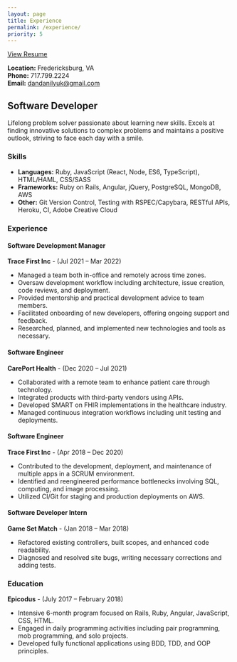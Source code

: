 ```yaml
---
layout: page
title: Experience
permalink: /experience/
priority: 5
---
```


<a href="{{ site.url }}/assets/Dan%20Danilyuk%20Resume.pdf" target="_blank">View Resume</a>

**Location:** Fredericksburg, VA  
**Phone:** 717.799.2224  
**Email:** [dandanilyuk@gmail.com](mailto:dandanilyuk@gmail.com)

## Software Developer

Lifelong problem solver passionate about learning new skills. Excels at finding innovative solutions to complex problems and maintains a positive outlook, striving to face each day with a smile.

### Skills

- **Languages:** Ruby, JavaScript (React, Node, ES6, TypeScript), HTML/HAML, CSS/SASS
- **Frameworks:** Ruby on Rails, Angular, jQuery, PostgreSQL, MongoDB, AWS
- **Other:** Git Version Control, Testing with RSPEC/Capybara, RESTful APIs, Heroku, CI, Adobe Creative Cloud

### Experience

#### Software Development Manager

**Trace First Inc** - (Jul 2021 – Mar 2022)

- Managed a team both in-office and remotely across time zones.
- Oversaw development workflow including architecture, issue creation, code reviews, and deployment.
- Provided mentorship and practical development advice to team members.
- Facilitated onboarding of new developers, offering ongoing support and feedback.
- Researched, planned, and implemented new technologies and tools as necessary.

#### Software Engineer

**CarePort Health** - (Dec 2020 – Jul 2021)

- Collaborated with a remote team to enhance patient care through technology.
- Integrated products with third-party vendors using APIs.
- Developed SMART on FHIR implementations in the healthcare industry.
- Managed continuous integration workflows including unit testing and deployments.

#### Software Engineer

**Trace First Inc** - (Apr 2018 – Dec 2020)

- Contributed to the development, deployment, and maintenance of multiple apps in a SCRUM environment.
- Identified and reengineered performance bottlenecks involving SQL, computing, and image processing.
- Utilized CI/Git for staging and production deployments on AWS.

#### Software Developer Intern

**Game Set Match** - (Jan 2018 – Mar 2018)

- Refactored existing controllers, built scopes, and enhanced code readability.
- Diagnosed and resolved site bugs, writing necessary corrections and adding tests.

### Education

**Epicodus** - (July 2017 – February 2018)

- Intensive 6-month program focused on Rails, Ruby, Angular, JavaScript, CSS, HTML.
- Engaged in daily programming activities including pair programming, mob programming, and solo projects.
- Developed fully functional applications using BDD, TDD, and OOP principles.
